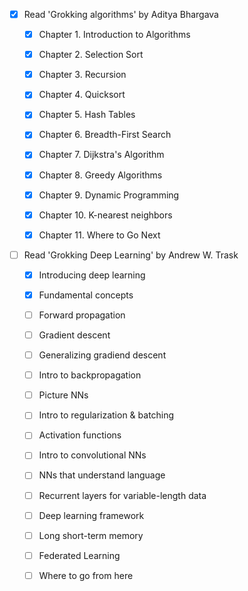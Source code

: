 - [x] Read 'Grokking algorithms' by Aditya Bhargava
  * [x] Chapter 1. Introduction to Algorithms
  * [x] Chapter 2. Selection Sort
  * [x] Chapter 3. Recursion
  * [x] Chapter 4. Quicksort
  * [x] Chapter 5. Hash Tables
  * [x] Chapter 6. Breadth-First Search
  * [x] Chapter 7. Dijkstra's Algorithm
  * [x] Chapter 8. Greedy Algorithms
  * [x] Chapter 9. Dynamic Programming
  * [x] Chapter 10. K-nearest neighbors
  * [x] Chapter 11. Where to Go Next


- [ ] Read 'Grokking Deep Learning' by Andrew W. Trask
  * [x] Introducing deep learning
  * [x] Fundamental concepts
  * [ ] Forward propagation
  * [ ] Gradient descent
  * [ ] Generalizing gradiend descent
  * [ ] Intro to backpropagation
  * [ ] Picture NNs
  * [ ] Intro to regularization & batching
  * [ ] Activation functions
  * [ ] Intro to convolutional NNs
  * [ ] NNs that understand language
  * [ ] Recurrent layers for variable-length data
  * [ ] Deep learning framework
  * [ ] Long short-term memory
  * [ ] Federated Learning
  * [ ] Where to go from here

